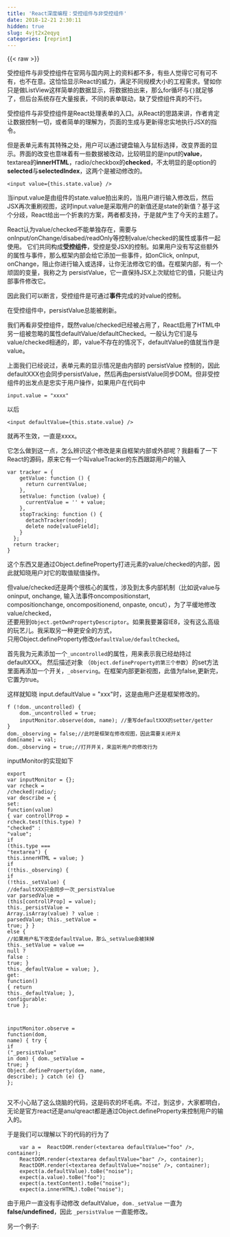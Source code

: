```yaml
---
title: 'React深度编程：受控组件与非受控组件' 
date: 2018-12-21 2:30:11
hidden: true
slug: 4vjt2x2eqyq
categories: [reprint]
---
```


{{< raw >}}

                    
<p>受控组件与非受控组件在官网与国内网上的资料都不多，有些人觉得它可有可不有，也不在意。这恰恰显示React的威力，满足不同规模大小的工程需求。譬如你只是做ListView这样简单的数据显示，将数据拍出来，那么for循坏与<code>{}</code>就足够了，但后台系统存在大量报表，不同的表单联动，缺了受控组件真的不行。</p>
<p>受控组件与非受控组件是React处理表单的入口。从React的思路来讲，作者肯定让数据控制一切，或者简单的理解为，页面的生成与更新得忠实地执行JSX的指令。</p>
<p>但是表单元素有其特殊之处，用户可以通过键盘输入与鼠标选择，改变界面的显示。界面的改变也意味着有一些数据被改动，比较明显的是input的<strong>value</strong>，textarea的<strong>innerHTML</strong>，radio/checkbox的<strong>checked</strong>，不太明显的是option的<strong>selected</strong>与<strong>selectedIndex</strong>，这两个是被动修改的。</p>
<div class="widget-codetool" style="display:none;">
      <div class="widget-codetool--inner">
      <span class="selectCode code-tool" data-toggle="tooltip" data-placement="top" title="" data-original-title="全选"></span>
      <span type="button" class="copyCode code-tool" data-toggle="tooltip" data-placement="top" data-clipboard-text="<input value={this.state.value} />" title="" data-original-title="复制"></span>
      <span type="button" class="saveToNote code-tool" data-toggle="tooltip" data-placement="top" title="" data-original-title="放进笔记"></span>
      </div>
      </div><pre class="hljs stylus"><code class="jsx" style="word-break: break-word; white-space: initial;">&lt;<span class="hljs-selector-tag">input</span> value={this<span class="hljs-selector-class">.state</span><span class="hljs-selector-class">.value</span>} /&gt;</code></pre>
<p>当input.value是由组件的state.value拍出来的，当用户进行输入修改后，然后JSX再次重刷视图，这时input.value是采取用户的新值还是state的新值？基于这个分歧，React给出一个折衷的方案，两者都支持，于是就产生了今天的主题了。</p>
<p>React认为value/checked不能单独存在，需要与onInput/onChange/disabed/readOnly等控制value/checked的属性或事件一起使用。 它们共同构成<strong>受控组件</strong>，受控是受JSX的控制。如果用户没有写这些额外的属性与事件，那么框架内部会给它添加一些事件，如onClick, onInput, onChange，阻止你进行输入或选择，让你无法修改它的值。在框架内部，有一个顽固的变量，我称之为 persistValue，它一直保持JSX上次赋给它的值，只能让内部事件修改它。</p>
<p>因此我们可以断言，受控组件是可通过<strong>事件</strong>完成的对value的控制。</p>
<p>在受控组件中，persistValue总能被刷新。</p>
<p>我们再看非受控组件，既然value/checked已经被占用了，React启用了HTML中另一组被忽略的属性defaultValue/defaultChecked。一般认为它们是与value/checked相通的，即，value不存在的情况下，defaultValue的值就当作是value。</p>
<p>上面我们已经说过，表单元素的显示情况是由内部的 persistValue 控制的，因此defaultXXX也会同步persistValue，然后再由persistValue同步DOM。但非受控组件的出发点是忠实于用户操作，如果用户在代码中</p>
<div class="widget-codetool" style="display:none;">
      <div class="widget-codetool--inner">
      <span class="selectCode code-tool" data-toggle="tooltip" data-placement="top" title="" data-original-title="全选"></span>
      <span type="button" class="copyCode code-tool" data-toggle="tooltip" data-placement="top" data-clipboard-text="input.value = &quot;xxxx&quot;" title="" data-original-title="复制"></span>
      <span type="button" class="saveToNote code-tool" data-toggle="tooltip" data-placement="top" title="" data-original-title="放进笔记"></span>
      </div>
      </div><pre class="javascript hljs"><code class="javascript" style="word-break: break-word; white-space: initial;">input.value = <span class="hljs-string">"xxxx"</span></code></pre>
<p>以后</p>
<div class="widget-codetool" style="display:none;">
      <div class="widget-codetool--inner">
      <span class="selectCode code-tool" data-toggle="tooltip" data-placement="top" title="" data-original-title="全选"></span>
      <span type="button" class="copyCode code-tool" data-toggle="tooltip" data-placement="top" data-clipboard-text="<input defaultValue={this.state.value} />" title="" data-original-title="复制"></span>
      <span type="button" class="saveToNote code-tool" data-toggle="tooltip" data-placement="top" title="" data-original-title="放进笔记"></span>
      </div>
      </div><pre class="hljs stylus"><code class="jsx" style="word-break: break-word; white-space: initial;">&lt;<span class="hljs-selector-tag">input</span> defaultValue={this<span class="hljs-selector-class">.state</span><span class="hljs-selector-class">.value</span>} /&gt;</code></pre>
<p>就再不生效，一直是xxxx。</p>
<p>它怎么做到这一点，怎么辨识这个修改是来自框架内部或外部呢？我翻看了一下React的源码，原来它有一个叫valueTracker的东西跟踪用户的输入</p>
<div class="widget-codetool" style="display:none;">
      <div class="widget-codetool--inner">
      <span class="selectCode code-tool" data-toggle="tooltip" data-placement="top" title="" data-original-title="全选"></span>
      <span type="button" class="copyCode code-tool" data-toggle="tooltip" data-placement="top" data-clipboard-text="var tracker = {
    getValue: function () {
      return currentValue;
    },
    setValue: function (value) {
      currentValue = '' + value;
    },
    stopTracking: function () {
      detachTracker(node);
      delete node[valueField];
    }
  };
  return tracker;
}" title="" data-original-title="复制"></span>
      <span type="button" class="saveToNote code-tool" data-toggle="tooltip" data-placement="top" title="" data-original-title="放进笔记"></span>
      </div>
      </div><pre class="javascript hljs"><code class="javascript"><span class="hljs-keyword">var</span> tracker = {
    <span class="hljs-attr">getValue</span>: <span class="hljs-function"><span class="hljs-keyword">function</span> (<span class="hljs-params"></span>) </span>{
      <span class="hljs-keyword">return</span> currentValue;
    },
    <span class="hljs-attr">setValue</span>: <span class="hljs-function"><span class="hljs-keyword">function</span> (<span class="hljs-params">value</span>) </span>{
      currentValue = <span class="hljs-string">''</span> + value;
    },
    <span class="hljs-attr">stopTracking</span>: <span class="hljs-function"><span class="hljs-keyword">function</span> (<span class="hljs-params"></span>) </span>{
      detachTracker(node);
      <span class="hljs-keyword">delete</span> node[valueField];
    }
  };
  <span class="hljs-keyword">return</span> tracker;
}</code></pre>
<p>这个东西又是通过Object.defineProperty打进元素的value/checked的内部，因此就知晓用户对它的取值赋值操作。</p>
<p>但value/checked还是两个很核心的属性，涉及到太多内部机制（比如说value与oninput, onchange, 输入法事件oncompositionstart,<br>compositionchange, oncompositionend, onpaste, oncut），为了平缓地修改value/checked，<br>还要用到<code>Object.getOwnPropertyDescriptor</code>。如果我要兼容IE8，没有这么高级的玩艺儿。我采取另一种更安全的方式，<br>只用Object.defineProperty修改<code>defaultValue/defaultChecked</code>。</p>
<p>首先我为元素添加一个<code>_uncontrolled</code>的属性，用来表示我已经劫持过defaultXXX。 然后描述对象 （<code>Object.defineProperty的第三个参数</code>）的set方法里面再添加一个开关，<code>_observing</code>。在框架内部更新视图，此值为false,更新完，它置为true。</p>
<p>这样就知晓 input.defaultValue = "xxx"时，这是由用户还是框架修改的。</p>
<div class="widget-codetool" style="display:none;">
      <div class="widget-codetool--inner">
      <span class="selectCode code-tool" data-toggle="tooltip" data-placement="top" title="" data-original-title="全选"></span>
      <span type="button" class="copyCode code-tool" data-toggle="tooltip" data-placement="top" data-clipboard-text="f (!dom._uncontrolled) {
    dom._uncontrolled = true;
    inputMonitor.observe(dom, name); //重写defaultXXX的setter/getter
}
dom._observing = false;//此时是框架在修改视图，因此需要关闭开关
dom[name] = val;
dom._observing = true;//打开开关，来监听用户的修改行为" title="" data-original-title="复制"></span>
      <span type="button" class="saveToNote code-tool" data-toggle="tooltip" data-placement="top" title="" data-original-title="放进笔记"></span>
      </div>
      </div><pre class="javascript hljs"><code class="javascript">f (!dom._uncontrolled) {
    dom._uncontrolled = <span class="hljs-literal">true</span>;
    inputMonitor.observe(dom, name); <span class="hljs-comment">//重写defaultXXX的setter/getter</span>
}
dom._observing = <span class="hljs-literal">false</span>;<span class="hljs-comment">//此时是框架在修改视图，因此需要关闭开关</span>
dom[name] = val;
dom._observing = <span class="hljs-literal">true</span>;<span class="hljs-comment">//打开开关，来监听用户的修改行为</span></code></pre>
<p>inputMonitor的实现如下</p>
<div class="widget-codetool" style="display:none;">
      <div class="widget-codetool--inner">
      <span class="selectCode code-tool" data-toggle="tooltip" data-placement="top" title="" data-original-title="全选"></span>
      <span type="button" class="copyCode code-tool" data-toggle="tooltip" data-placement="top" data-clipboard-text="export var inputMonitor = {};
var rcheck = /checked|radio/;
var describe = {
    set: function(value) {
        var controllProp = rcheck.test(this.type) ? &quot;checked&quot; : &quot;value&quot;;
        if (this.type === &quot;textarea&quot;) {
            this.innerHTML = value;
        }
        if (!this._observing) {
            if (!this._setValue) {
                //defaultXXX只会同步一次_persistValue
                var parsedValue = (this[controllProp] = value);
                this._persistValue = Array.isArray(value) ? value : parsedValue;
                this._setValue = true;
            }
        } else {
            //如果用户私下改变defaultValue，那么_setValue会被抺掉
            this._setValue = value == null ? false : true;
        }
        this._defaultValue = value;
    },
    get: function() {
        return this._defaultValue;
    },
    configurable: true
};

inputMonitor.observe = function(dom, name) {
    try {
        if (&quot;_persistValue&quot; in dom) {
            dom._setValue = true;
        }
        Object.defineProperty(dom, name, describe);
    } catch (e) {}
};" title="" data-original-title="复制"></span>
      <span type="button" class="saveToNote code-tool" data-toggle="tooltip" data-placement="top" title="" data-original-title="放进笔记"></span>
      </div>
      </div><pre class="javascript hljs"><code class="javascript"><span class="hljs-keyword">export</span> <span class="hljs-keyword">var</span> inputMonitor = {};
<span class="hljs-keyword">var</span> rcheck = <span class="hljs-regexp">/checked|radio/</span>;
<span class="hljs-keyword">var</span> describe = {
    <span class="hljs-attr">set</span>: <span class="hljs-function"><span class="hljs-keyword">function</span>(<span class="hljs-params">value</span>) </span>{
        <span class="hljs-keyword">var</span> controllProp = rcheck.test(<span class="hljs-keyword">this</span>.type) ? <span class="hljs-string">"checked"</span> : <span class="hljs-string">"value"</span>;
        <span class="hljs-keyword">if</span> (<span class="hljs-keyword">this</span>.type === <span class="hljs-string">"textarea"</span>) {
            <span class="hljs-keyword">this</span>.innerHTML = value;
        }
        <span class="hljs-keyword">if</span> (!<span class="hljs-keyword">this</span>._observing) {
            <span class="hljs-keyword">if</span> (!<span class="hljs-keyword">this</span>._setValue) {
                <span class="hljs-comment">//defaultXXX只会同步一次_persistValue</span>
                <span class="hljs-keyword">var</span> parsedValue = (<span class="hljs-keyword">this</span>[controllProp] = value);
                <span class="hljs-keyword">this</span>._persistValue = <span class="hljs-built_in">Array</span>.isArray(value) ? value : parsedValue;
                <span class="hljs-keyword">this</span>._setValue = <span class="hljs-literal">true</span>;
            }
        } <span class="hljs-keyword">else</span> {
            <span class="hljs-comment">//如果用户私下改变defaultValue，那么_setValue会被抺掉</span>
            <span class="hljs-keyword">this</span>._setValue = value == <span class="hljs-literal">null</span> ? <span class="hljs-literal">false</span> : <span class="hljs-literal">true</span>;
        }
        <span class="hljs-keyword">this</span>._defaultValue = value;
    },
    <span class="hljs-attr">get</span>: <span class="hljs-function"><span class="hljs-keyword">function</span>(<span class="hljs-params"></span>) </span>{
        <span class="hljs-keyword">return</span> <span class="hljs-keyword">this</span>._defaultValue;
    },
    <span class="hljs-attr">configurable</span>: <span class="hljs-literal">true</span>
};

inputMonitor.observe = <span class="hljs-function"><span class="hljs-keyword">function</span>(<span class="hljs-params">dom, name</span>) </span>{
    <span class="hljs-keyword">try</span> {
        <span class="hljs-keyword">if</span> (<span class="hljs-string">"_persistValue"</span> <span class="hljs-keyword">in</span> dom) {
            dom._setValue = <span class="hljs-literal">true</span>;
        }
        <span class="hljs-built_in">Object</span>.defineProperty(dom, name, describe);
    } <span class="hljs-keyword">catch</span> (e) {}
};</code></pre>
<p>又不小心贴了这么烧脑的代码，这是码农的坏毛病。不过，到这步，大家都明白，无论是官方react还是anu/qreact都是通过Object.defineProperty来控制用户的输入的。</p>
<p>于是我们可以理解以下的代码的行为了</p>
<div class="widget-codetool" style="display:none;">
      <div class="widget-codetool--inner">
      <span class="selectCode code-tool" data-toggle="tooltip" data-placement="top" title="" data-original-title="全选"></span>
      <span type="button" class="copyCode code-tool" data-toggle="tooltip" data-placement="top" data-clipboard-text="    var a =  ReactDOM.render(<textarea defaultValue=&quot;foo&quot; />, container);
    ReactDOM.render(<textarea defaultValue=&quot;bar&quot; />, container);
    ReactDOM.render(<textarea defaultValue=&quot;noise&quot; />, container);
    expect(a.defaultValue).toBe(&quot;noise&quot;);
    expect(a.value).toBe(&quot;foo&quot;);
    expect(a.textContent).toBe(&quot;noise&quot;);
    expect(a.innerHTML).toBe(&quot;noise&quot;);" title="" data-original-title="复制"></span>
      <span type="button" class="saveToNote code-tool" data-toggle="tooltip" data-placement="top" title="" data-original-title="放进笔记"></span>
      </div>
      </div><pre class="hljs mel"><code class="jsx">    var a =  ReactDOM.<span class="hljs-keyword">render</span>(&lt;textarea defaultValue=<span class="hljs-string">"foo"</span> /&gt;, <span class="hljs-keyword">container</span>);
    ReactDOM.<span class="hljs-keyword">render</span>(&lt;textarea defaultValue=<span class="hljs-string">"bar"</span> /&gt;, <span class="hljs-keyword">container</span>);
    ReactDOM.<span class="hljs-keyword">render</span>(&lt;textarea defaultValue=<span class="hljs-string">"noise"</span> /&gt;, <span class="hljs-keyword">container</span>);
    expect(a.defaultValue).toBe(<span class="hljs-string">"noise"</span>);
    expect(a.value).toBe(<span class="hljs-string">"foo"</span>);
    expect(a.textContent).toBe(<span class="hljs-string">"noise"</span>);
    expect(a.innerHTML).toBe(<span class="hljs-string">"noise"</span>);</code></pre>
<p>由于用户一直没有手动修改 defaultValue，<code>dom._setValue</code> 一直为<strong>false/undefined</strong>，因此 <code>_persistValue</code> 一直能修改。</p>
<p>另一个例子:</p>
<div class="widget-codetool" style="display:none;">
      <div class="widget-codetool--inner">
      <span class="selectCode code-tool" data-toggle="tooltip" data-placement="top" title="" data-original-title="全选"></span>
      <span type="button" class="copyCode code-tool" data-toggle="tooltip" data-placement="top" data-clipboard-text="var renderTextarea = function(component, container) {
    if (!container) {
        container = document.createElement(&quot;div&quot;);
    }
    const node = ReactDOM.render(component, container);
    node.defaultValue = node.innerHTML.replace(/^\n/, &quot;&quot;);
    return node;
};

const container = document.createElement(&quot;div&quot;);
//注意这个方法，用户在renderTextarea中手动改变了defaultValue，_setValue就变成true
const node = renderTextarea(<textarea defaultValue=&quot;giraffe&quot; />, container);

expect(node.value).toBe(&quot;giraffe&quot;);

// _setValue后，gorilla就不能同步到_persistValue，因此还是giraffe
renderTextarea(<textarea defaultValue=&quot;gorilla&quot; />, container);
//  expect(node.value).toEqual(&quot;giraffe&quot;);

node.value = &quot;cat&quot;;
// 这个又是什么回事了呢，因此非监控属性是在diffProps中批量处理的，在监控属性，则是在更后的方法中处理
// 检测到node.value !== _persistValue，于是重写 _persistValue = node.value，于是输出cat
renderTextarea(<textarea defaultValue=&quot;monkey&quot; />, container);
expect(node.value).toEqual(&quot;cat&quot;);" title="" data-original-title="复制"></span>
      <span type="button" class="saveToNote code-tool" data-toggle="tooltip" data-placement="top" title="" data-original-title="放进笔记"></span>
      </div>
      </div><pre class="javascript hljs"><code class="javascript"><span class="hljs-keyword">var</span> renderTextarea = <span class="hljs-function"><span class="hljs-keyword">function</span>(<span class="hljs-params">component, container</span>) </span>{
    <span class="hljs-keyword">if</span> (!container) {
        container = <span class="hljs-built_in">document</span>.createElement(<span class="hljs-string">"div"</span>);
    }
    <span class="hljs-keyword">const</span> node = ReactDOM.render(component, container);
    node.defaultValue = node.innerHTML.replace(<span class="hljs-regexp">/^\n/</span>, <span class="hljs-string">""</span>);
    <span class="hljs-keyword">return</span> node;
};

<span class="hljs-keyword">const</span> container = <span class="hljs-built_in">document</span>.createElement(<span class="hljs-string">"div"</span>);
<span class="hljs-comment">//注意这个方法，用户在renderTextarea中手动改变了defaultValue，_setValue就变成true</span>
<span class="hljs-keyword">const</span> node = renderTextarea(&lt;textarea defaultValue="giraffe" /&gt;, container);

expect(node.value).toBe("giraffe");

// _setValue后，gorilla就不能同步到_persistValue，因此还是giraffe
renderTextarea(&lt;textarea defaultValue="gorilla" /&gt;, container);
//  expect(node.value).toEqual("giraffe");

node.value = "cat";
// 这个又是什么回事了呢，因此非监控属性是在diffProps中批量处理的，在监控属性，则是在更后的方法中处理
// 检测到node.value !== _persistValue，于是重写 _persistValue = node.value，于是输出cat
renderTextarea(&lt;textarea defaultValue="monkey" /&gt;, container);
expect(node.value).toEqual("cat");</code></pre>
<p>当然表单元素也分许多种，每种表单元素也有其默认行为。</p>
<p>纯文本类：text, textarea, JSX的值，总是往字符串转换<br>type="number"的控制，值总是为数字，不填或为“”则转换为“0”<br>radio有联动效果，同一父节点下的相同name的radio控制只能选择一个。<br>select的value/defaultValue支持数组，不做转换，但用户对底下的option元素做增删操作，selected会跟着变动。</p>
<p>此外select还有模糊匹配与精确匹配之分。</p>
<div class="widget-codetool" style="display:none;">
      <div class="widget-codetool--inner">
      <span class="selectCode code-tool" data-toggle="tooltip" data-placement="top" title="" data-original-title="全选"></span>
      <span type="button" class="copyCode code-tool" data-toggle="tooltip" data-placement="top" data-clipboard-text="//精确匹配
var dom = ReactDOM.render(
    <select value={222}>
        <option value={111}>aaa</option>
        <option value={&quot;222&quot;}>xxx</option>
        <option value={222}>bbb</option>
        <option value={333}>ccc</option>
    </select>,
    container
);
expect(dom.options[2].selected).toBe(true);//选中第三个" title="" data-original-title="复制"></span>
      <span type="button" class="saveToNote code-tool" data-toggle="tooltip" data-placement="top" title="" data-original-title="放进笔记"></span>
      </div>
      </div><pre class="javascript hljs"><code class="javascript"><span class="hljs-comment">//精确匹配</span>
<span class="hljs-keyword">var</span> dom = ReactDOM.render(
    <span class="xml"><span class="hljs-tag">&lt;<span class="hljs-name">select</span> <span class="hljs-attr">value</span>=<span class="hljs-string">{222}</span>&gt;</span>
        <span class="hljs-tag">&lt;<span class="hljs-name">option</span> <span class="hljs-attr">value</span>=<span class="hljs-string">{111}</span>&gt;</span>aaa<span class="hljs-tag">&lt;/<span class="hljs-name">option</span>&gt;</span>
        <span class="hljs-tag">&lt;<span class="hljs-name">option</span> <span class="hljs-attr">value</span>=<span class="hljs-string">{</span>"<span class="hljs-attr">222</span>"}&gt;</span>xxx<span class="hljs-tag">&lt;/<span class="hljs-name">option</span>&gt;</span>
        <span class="hljs-tag">&lt;<span class="hljs-name">option</span> <span class="hljs-attr">value</span>=<span class="hljs-string">{222}</span>&gt;</span>bbb<span class="hljs-tag">&lt;/<span class="hljs-name">option</span>&gt;</span>
        <span class="hljs-tag">&lt;<span class="hljs-name">option</span> <span class="hljs-attr">value</span>=<span class="hljs-string">{333}</span>&gt;</span>ccc<span class="hljs-tag">&lt;/<span class="hljs-name">option</span>&gt;</span>
    <span class="hljs-tag">&lt;/<span class="hljs-name">select</span>&gt;</span></span>,
    container
);
expect(dom.options[<span class="hljs-number">2</span>].selected).toBe(<span class="hljs-literal">true</span>);<span class="hljs-comment">//选中第三个</span></code></pre>
<div class="widget-codetool" style="display:none;">
      <div class="widget-codetool--inner">
      <span class="selectCode code-tool" data-toggle="tooltip" data-placement="top" title="" data-original-title="全选"></span>
      <span type="button" class="copyCode code-tool" data-toggle="tooltip" data-placement="top" data-clipboard-text="//模糊匹配
var dom = ReactDOM.render(
    <select value={222}>
        <option value={111}>aaa</option>
        <option value={&quot;222&quot;}>xxx</option>
        <option value={333}>ccc</option>
    </select>,
    container
);
expect(dom.options[2].selected).toBe(true);//选中第二个" title="" data-original-title="复制"></span>
      <span type="button" class="saveToNote code-tool" data-toggle="tooltip" data-placement="top" title="" data-original-title="放进笔记"></span>
      </div>
      </div><pre class="javascript hljs"><code class="javascript"><span class="hljs-comment">//模糊匹配</span>
<span class="hljs-keyword">var</span> dom = ReactDOM.render(
    <span class="xml"><span class="hljs-tag">&lt;<span class="hljs-name">select</span> <span class="hljs-attr">value</span>=<span class="hljs-string">{222}</span>&gt;</span>
        <span class="hljs-tag">&lt;<span class="hljs-name">option</span> <span class="hljs-attr">value</span>=<span class="hljs-string">{111}</span>&gt;</span>aaa<span class="hljs-tag">&lt;/<span class="hljs-name">option</span>&gt;</span>
        <span class="hljs-tag">&lt;<span class="hljs-name">option</span> <span class="hljs-attr">value</span>=<span class="hljs-string">{</span>"<span class="hljs-attr">222</span>"}&gt;</span>xxx<span class="hljs-tag">&lt;/<span class="hljs-name">option</span>&gt;</span>
        <span class="hljs-tag">&lt;<span class="hljs-name">option</span> <span class="hljs-attr">value</span>=<span class="hljs-string">{333}</span>&gt;</span>ccc<span class="hljs-tag">&lt;/<span class="hljs-name">option</span>&gt;</span>
    <span class="hljs-tag">&lt;/<span class="hljs-name">select</span>&gt;</span></span>,
    container
);
expect(dom.options[<span class="hljs-number">2</span>].selected).toBe(<span class="hljs-literal">true</span>);<span class="hljs-comment">//选中第二个</span></code></pre>
<p>凡此种种，React/anu都是做了大量工作，迷你如preact/react-lite之流则可能遇坑。</p>

                
{{< /raw >}}

# 版权声明
本文资源来源互联网，仅供学习研究使用，版权归该资源的合法拥有者所有，

本文仅用于学习、研究和交流目的。转载请注明出处、完整链接以及原作者。

原作者若认为本站侵犯了您的版权，请联系我们，我们会立即删除！

## 原文标题
React深度编程：受控组件与非受控组件

## 原文链接
[https://segmentfault.com/a/1190000012458996](https://segmentfault.com/a/1190000012458996)

